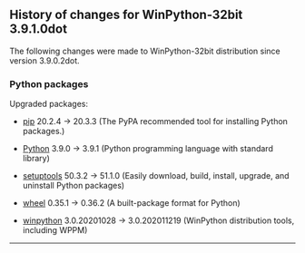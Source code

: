 ﻿## History of changes for WinPython-32bit 3.9.1.0dot

The following changes were made to WinPython-32bit distribution since version 3.9.0.2dot.

### Python packages

Upgraded packages:

  * [pip](https://pypi.org/project/pip) 20.2.4 → 20.3.3 (The PyPA recommended tool for installing Python packages.)
  * [Python](http://www.python.org/) 3.9.0 → 3.9.1 (Python programming language with standard library)
  * [setuptools](https://pypi.org/project/setuptools) 50.3.2 → 51.1.0 (Easily download, build, install, upgrade, and uninstall Python packages)
  * [wheel](https://pypi.org/project/wheel) 0.35.1 → 0.36.2 (A built-package format for Python)
  * [winpython](http://winpython.github.io/) 3.0.20201028 → 3.0.202011219 (WinPython distribution tools, including WPPM)

* * *
